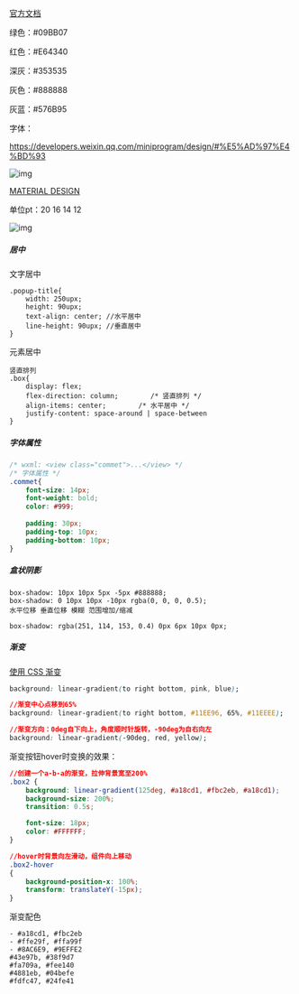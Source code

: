 [官方文档](https://developers.weixin.qq.com/miniprogram/dev/framework/view/wxss.html)

绿色：#09BB07

红色：#E64340

深灰：#353535

灰色：#888888

灰蓝：#576B95

字体：

https://developers.weixin.qq.com/miniprogram/design/#%E5%AD%97%E4%BD%93

![img](https://res.wx.qq.com/wxdoc/dist/assets/img/8Font.5c21b122.png)



[MATERIAL DESIGN](https://material.io/design/typography/the-type-system.html)

单位pt：20 16 14 12

![img](https://storage.googleapis.com/spec-host/mio-staging%2Fmio-design%2F1584058305895%2Fassets%2F1W8kyGVruuG_O8psvyiOaCf1lLFIMzB-N%2Ftypesystem-typescale.png)



##### 居中

文字居中

```
.popup-title{
	width: 250upx;
	height: 90upx;
	text-align: center;	//水平居中
	line-height: 90upx; //垂直居中
}
```

元素居中

```
竖直排列
.box{
	display: flex;
	flex-direction: column;        /* 竖直排列 */
	align-items: center;        /* 水平居中 */
	justify-content: space-around | space-between
}
```





##### 字体属性

```css
/* wxml: <view class="commet">...</view> */
/* 字体属性 */
.commet{
	font-size: 14px;
    font-weight: bold;
	color: #999;
    
	padding: 30px;
    padding-top: 10px;
    padding-bottom: 10px;
}


```



##### 盒状阴影

```
box-shadow: 10px 10px 5px -5px #888888;
box-shadow: 0 10px 10px -10px rgba(0, 0, 0, 0.5);
水平位移 垂直位移 模糊 范围增加/缩减

box-shadow: rgba(251, 114, 153, 0.4) 0px 6px 10px 0px;
```





##### 渐变

[使用 CSS 渐变](https://developer.mozilla.org/zh-CN/docs/Web/Guide/CSS/Using_CSS_gradients)



```css
background: linear-gradient(to right bottom, pink, blue);

//渐变中心点移到65%
background: linear-gradient(to right bottom, #11EE96, 65%, #11EEEE);

//渐变方向：0deg自下向上，角度顺时针旋转，-90deg为自右向左
background: linear-gradient(-90deg, red, yellow);

```

渐变按钮hover时变换的效果：

```css
//创建一个a-b-a的渐变，拉伸背景宽至200%
.box2 {
    background: linear-gradient(125deg, #a18cd1, #fbc2eb, #a18cd1);
    background-size: 200%;
    transition: 0.5s;

    font-size: 18px;
    color: #FFFFFF;
}

//hover时背景向左滑动，组件向上移动
.box2-hover 
{
    background-position-x: 100%;
    transform: translateY(-15px);
}
```

渐变配色

```
- #a18cd1, #fbc2eb
- #ffe29f, #ffa99f
- #8AC6E9, #9EFFE2
#43e97b, #38f9d7
#fa709a, #fee140
#4881eb, #04befe
#fdfc47, #24fe41
```



